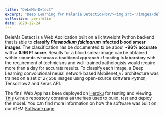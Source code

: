 ```yaml
---
title: "DeLeMa-Detect"
excerpt: "Deep Learning for Malaria Detection<br/><img src='/images/delema-detect.png'>"
collection: portfolio
date: 2020-12-24
---
```


DeleMa Detect is a Web Application built on a lightweight Python backend that is able to **classify *Plasmodium falciparum* infected blood smear images**. The classification has be documented to be about **~96% accurate** with a **0.96 F1 score**. Results for a blood smear image can be obtained within seconds whereas a traditional approach of testing in laboratory with the requirement of technicians and well-trained pathologists would require more than a day for accurate results. To classify each image, a Deep Learning convolutional neural network based Mobilenet_v2 architecture was trained on a set of 27,558 images using open-source software Python, Tensorflow2 and Keras API.

The final Web App has been deployed on [Heroku](https://delema-detect-igem-iiserpune.herokuapp.com/) for testing and viewing. [This](https://github.com/igemsoftware2020/IISER-Pune-India/tree/master/DeleMa_Detect) Github repository contains all the files used to build, test and deploy the model. You can find more information on how the software was built on our iGEM [Software page](https://2020.igem.org/Team:IISER-Pune-India/Software).
